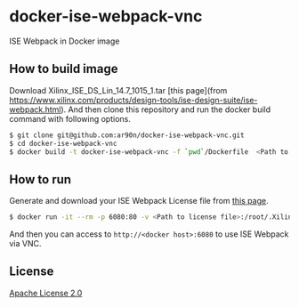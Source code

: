 # docker-ise-webpack-vnc
ISE Webpack in Docker image

## How to build image
Download Xilinx_ISE_DS_Lin_14.7_1015_1.tar [this page](from https://www.xilinx.com/products/design-tools/ise-design-suite/ise-webpack.html).
And then clone this repository and run the docker build command with following options.

```bash
$ git clone git@github.com:ar90n/docker-ise-webpack-vnc.git
$ cd docker-ise-webpack-vnc
$ docker build -t docker-ise-webpack-vnc -f `pwd`/Dockerfile  <Path to the parent directory of Xilinx_ISE_DS_Lin_14.7_1015_1.tar>
```

## How to run
Generate and download your ISE Webpack License file from [this page](https://xilinx.com/getlicense.html).

```bash
$ docker run -it --rm -p 6080:80 -v <Path to license file>:/root/.Xilinx/Xilinx.lic docker-ise-webpack-vnc
```

And then you can access to `http://<docker host>:6080` to use ISE Webpack via VNC. 


## License
[Apache License 2.0](http://www.apache.org/licenses/LICENSE-2.0.txt)
